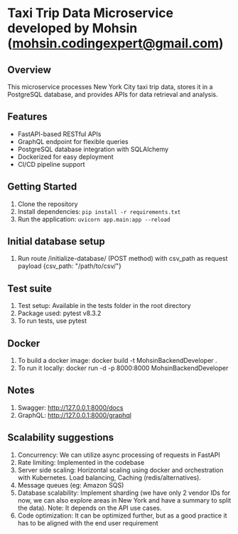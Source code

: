 # Taxi Trip Data Microservice developed by Mohsin (mohsin.codingexpert@gmail.com)

## Overview
This microservice processes New York City taxi trip data, stores it in a PostgreSQL database, and provides APIs for data retrieval and analysis.

## Features
- FastAPI-based RESTful APIs
- GraphQL endpoint for flexible queries
- PostgreSQL database integration with SQLAlchemy
- Dockerized for easy deployment
- CI/CD pipeline support

## Getting Started
1. Clone the repository
2. Install dependencies: `pip install -r requirements.txt`
3. Run the application: `uvicorn app.main:app --reload`

## Initial database setup
1. Run  route /initialize-database/ (POST method) with csv_path as request payload {csv_path: "/path/to/csv/"}

## Test suite
1. Test setup: Available in the tests folder in the root directory
2. Package used: pytest v8.3.2
3. To run tests, use pytest

## Docker
1. To build a docker image: docker build -t MohsinBackendDeveloper .
2. To run it locally: docker run -d -p 8000:8000 MohsinBackendDeveloper

## Notes
1. Swagger: http://127.0.0.1:8000/docs
2. GraphQL: http://127.0.0.1:8000/graphql

## Scalability suggestions
1. Concurrency: We can utilize async processing of requests in FastAPI
2. Rate limiting: Implemented in the codebase
3. Server side scaling: Horizontal scaling using docker and orchestration with Kubernetes. Load balancing, Caching (redis/alternatives). 
4. Message queues (eg: Amazon SQS)
5. Database scalability: Implement sharding (we have only 2 vendor IDs for now, we can also explore areas in New York and have a summary to split the data). Note: It depends on the API use cases.
6. Code optimization: It can be optimized further, but as a good practice it has to be aligned with the end user requirement